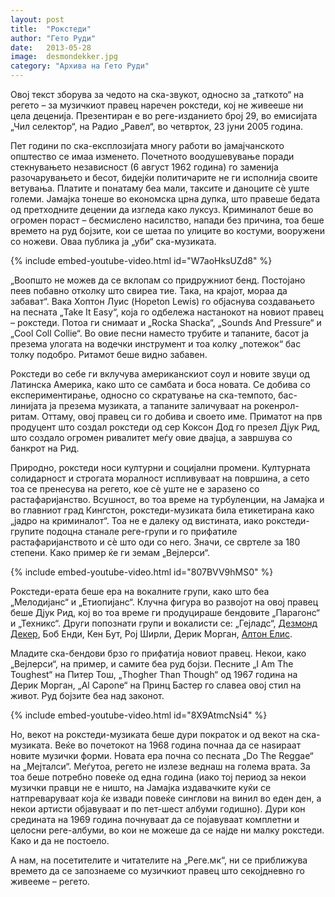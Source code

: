 ```yaml
---
layout: post
title:  "Рокстеди"
author: "Гето Руди"
date:   2013-05-28
image:  desmondekker.jpg
category: "Архива на Гето Руди"
---
```


Овој текст зборува за чедото на ска-звукот, односно за „таткото“ на регето – за музичкиот правец наречен рокстеди, 
кој не живееше ни цела деценија. Презентиран е во реге-изданието број 29, во емисијата „Чил селектор“, на Радио „Равел“, 
во четврток, 23 јуни 2005 година.

Пет години по ска-експлозијата многу работи во јамајчанското општество се имаа изменето. Почетното воодушевување поради 
стекнувањето независност (6 август 1962 година) го заменија разочарувањето и бесот, бидејќи политичарите не ги 
исполнија своите ветувања. Платите и понатаму беа мали, таксите и даноците сè уште големи. Јамајка тонеше во економска 
црна дупка, што правеше бедата од претходните децении да изгледа како луксуз. Криминалот беше во огромен пораст – 
бесмислено насилство, напади без причина, тоа беше времето на руд бојзите, кои се шетаа по улиците во костуми, 
вооружени со ножеви. Оваа публика ја „уби“ ска-музиката.

{% include embed-youtube-video.html id="W7aoHksUZd8" %}

„Воопшто не можев да се вклопам со придружниот бенд. Постојано пеев побавно отколку што свиреа тие. Така, на крајот, 
мораа да забават“. Вака Хоптон Луис (Hopeton Lewis) го објаснува создавањето на песната „Take It Easy“, која го 
одбележа настанокот на новиот правец – рокстеди. Потоа ги снимаат и „Rocka Shacka“, „Sounds And Pressure“ и „Cool Coll 
Collie“. Во овие песни наместо трубите и тапаните, басот ја презема улогата на водечки инструмент и тоа колку „потежок“ 
бас толку подобро. Ритамот беше видно забавен.

Рокстеди во себе ги вклучува американскиот соул и новите звуци од Латинска Америка, како што се самбата и боса новата. 
Се добива со експериментирање, односно со скратување на ска-темпото, бас-линијата ја презема музиката, а 
тапаните заличуваат на рокенрол-ритам. Оттаму, овој правец си го добива и своето име. Приматот на прв продуцент што 
создал рокстеди од сер Коксон Дод го презел Дјук Рид, што создало огромен ривалитет меѓу овие двајца, а завршува со 
банкрот на Рид.

Природно, рокстеди носи културни и социјални промени. Културната солидарност и строгата моралност испливуваат на 
површина, а сето тоа се пренесува на регето, кое сè уште не е заразено со растафаријанство. Всушност, во тоа време на 
турбуленции, на Јамајка и во главниот град Кингстон, рокстеди-музиката била етикетирана како „јадро на криминалот“. Тоа 
не е далеку од вистината, иако рокстеди-групите подоцна станале реге-групи и го прифатиле растафаријанството и сè што 
оди со него. Значи, се свртеле за 180 степени. Како пример ќе ги земам „Вејлерси“.

{% include embed-youtube-video.html id="807BVV9hMS0" %}

Рокстеди-ерата беше ера на вокалните групи, како што беа „Мелодијанс“ и „Етиопијанс“. Клучна фигура во развојот на овој 
правец беше Дјук Рид, кој во тоа време ги продуцираше бендовите „Парагонс“ и „Техникс“. Други попознати групи и 
вокалисти се: „Гејладс“, [Дезмонд Декер](http://www.youtube.com/watch?v=83Y2hv-3UCM), Боб Енди, Кен Бут, Рој Ширли, 
Дерик Морган, [Алтон Елис](http://www.youtube.com/watch?v=3YQKIyiSgFA).

Младите ска-бендови брзо го прифатија новиот правец. Некои, како „Вејлерси“, на пример, и самите беа руд бојзи. 
Песните „I Am The Toughest“ на Питер Тош, „Thogher Than Though“ од 1967 година на Дерик Морган, „Al Capone“ на Принц 
Бастер го славеа овој стил на живот. Руд бојзите беа над законот.

{% include embed-youtube-video.html id="8X9AtmcNsi4" %}

Но, векот на рокстеди-музиката беше дури пократок и од векот на ска-музиката. Веќе во почетокот на 1968 година почнаа 
да се наѕираат новите музички форми. Новата ера почна со песната „Do The Reggae“ на „Мејталси“. Меѓутоа, регето не 
излезе веднаш на голема врата. За тоа беше потребно повеќе од една година (иако тој период за некои музички правци не е 
ништо, на Јамајка издавачките куќи се натпреваруваат која ќе извади повеќе синглови на винил во еден ден, а некои 
артисти објавуваат и по пет-шест албуми годишно). Дури кон средината на 1969 година почнуваат да се појавуваат 
комплетни и целосни реге-албуми, во кои не можеше да се најде ни малку рокстеди. Како и да не постоело.

А нам, на посетителите и читателите на „Реге.мк“, ни се приближува времето да се запознаеме со музичкиот правец што 
секојдневно го живееме – регето.
